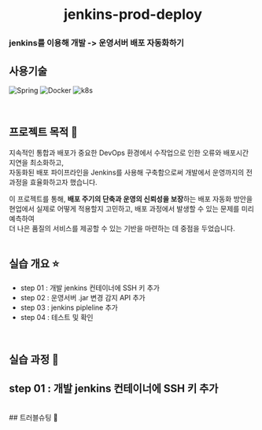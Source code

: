 # <p align="center">jenkins-prod-deploy

### jenkins를 이용해 개발 -> 운영서버 배포 자동화하기

## 사용기술
![Spring](https://img.shields.io/badge/Spring-6DB33F?style=for-the-badge&logo=spring&logoColor=white) ![Docker](https://img.shields.io/badge/docker-%230db7ed.svg?style=for-the-badge&logo=docker&logoColor=white)
![k8s](https://img.shields.io/badge/kubernetes-%23326ce5.svg?style=for-the-badge&logo=kubernetes&logoColor=white) ![]()

<br>

## 프로젝트 목적 🌷
지속적인 통합과 배포가 중요한 DevOps 환경에서 수작업으로 인한 오류와 배포시간 지연을 최소화하고, <br>
자동화된 배포 파이프라인을 Jenkins를 사용해 구축함으로써 개발에서 운영까지의 전 과정을 효율화하고자 했습니다.<br>

이 프로젝트를 통해, **배포 주기의 단축과 운영의 신뢰성을 보장**하는 배포 자동화 방안을<br>
현업에서 실제로 어떻게 적용할지 고민하고, 배포 과정에서 발생할 수 있는 문제를 미리 예측하여<br>
더 나은 품질의 서비스를 제공할 수 있는 기반을 마련하는 데 중점을 두었습니다. <br><br>

## 실습 개요 :star:

- step 01 : 개발 jenkins 컨테이너에 SSH 키 추가
- step 02 : 운영서버 .jar 변경 감지 API 추가
- step 03 : jenkins pipleline 추가
- step 04 : 테스트 및 확인

<br>

## 실습 과정 :mag_right:

## step 01 : 개발 jenkins 컨테이너에 SSH 키 추가

<br>
## 트러블슈팅 📝

<br>

